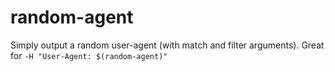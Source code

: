 # random-agent
 Simply output a random user-agent (with match and filter arguments). Great for `-H "User-Agent: $(random-agent)"`
